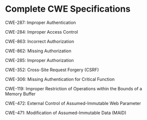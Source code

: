 

# Complete CWE Specifications

CWE-287: Improper Authentication

CWE-284: Improper Access Control

CWE-863: Incorrect Authorization

CWE-862: Missing Authorization

CWE-285: Improper Authorization

CWE-352: Cross-Site Request Forgery (CSRF)

CWE-306: Missing Authentication for Critical Function

CWE-119: Improper Restriction of Operations within the Bounds of a Memory Buffer

CWE-472: External Control of Assumed-Immutable Web Parameter

CWE-471: Modification of Assumed-Immutable Data (MAID)